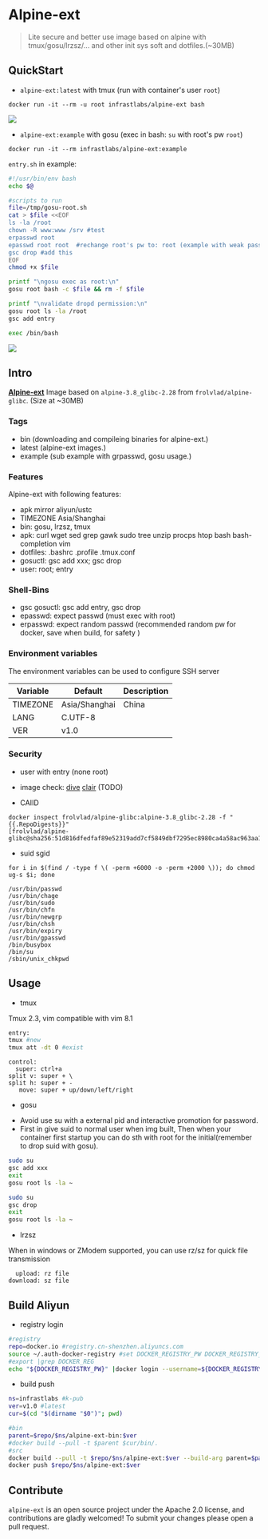 # Alpine-ext

> Lite secure and better use image based on alpine with tmux/gosu/lrzsz/... and other init sys soft and dotfiles.(~30MB) 

## QuickStart

- `alpine-ext:latest` with tmux (run with container's user `root`)

`docker run -it --rm -u root infrastlabs/alpine-ext bash`

![](images/apine-ext-tmux.png)

- `alpine-ext:example` with gosu (exec in bash: `su` with root's pw `root`)

`docker run -it --rm infrastlabs/alpine-ext:example`

`entry.sh` in example:

```bash
#!/usr/bin/env bash
echo $@

#scripts to run
file=/tmp/gosu-root.sh
cat > $file <<EOF
ls -la /root
chown -R www:www /srv #test
erpasswd root
epasswd root root  #rechange root's pw to: root (example with weak password)
gsc drop #add this
EOF
chmod +x $file

printf "\ngosu exec as root:\n"
gosu root bash -c $file && rm -f $file

printf "\nvalidate dropd permission:\n"
gosu root ls -la /root
gsc add entry

exec /bin/bash
```

![](images/example-grpasswd-gosu.png)


## Intro

 **[Alpine-ext](https://hub.docker.com/r/infrastlabs/alpine-ext)** Image based on `alpine-3.8_glibc-2.28` from `frolvlad/alpine-glibc`. (Size at ~30MB)

### Tags

* bin (downloading and compileing binaries for alpine-ext.)
* latest (alpine-ext images.)
* example (sub example with grpasswd, gosu usage.)

### Features

Alpine-ext with following features:

* apk mirror aliyun/ustc
* TIMEZONE Asia/Shanghai
* bin: gosu, lrzsz, tmux
* apk: curl wget sed grep gawk sudo tree unzip procps htop bash bash-completion vim
* dotfiles: .bashrc .profile .tmux.conf
* gosuctl: gsc add xxx; gsc drop
* user: root; entry

### Shell-Bins

* gsc gosuctl: gsc add entry, gsc drop
* epasswd: expect passwd (must exec with root)
* erpasswd: expect random passwd (recommended random pw for docker, save when build, for safety )

### Environment variables

The environment variables can be used to configure SSH server

| Variable      | Default | Description |
| ------------- | -------------- |---------|
| TIMEZONE      | Asia/Shanghai  |  China  |
| LANG          | C.UTF-8        |         |
| VER           | v1.0           |         |

### Security

- user with entry (none root)

- image check: [dive](https://github.com/wagoodman/dive) [clair](https://github.com/coreos/clair) (TODO)

- CAIID

```
docker inspect frolvlad/alpine-glibc:alpine-3.8_glibc-2.28 -f "{{.RepoDigests}}"
[frolvlad/alpine-glibc@sha256:51d816dfedfaf89e52319add7cf5849dbf7295ec8980ca4a58ac963aa1485a10]
```

- suid sgid

`for i in $(find / -type f \( -perm +6000 -o -perm +2000 \)); do chmod ug-s $i; done`

```
/usr/bin/passwd
/usr/bin/chage
/usr/bin/sudo
/usr/bin/chfn
/usr/bin/newgrp
/usr/bin/chsh
/usr/bin/expiry
/usr/bin/gpasswd
/bin/busybox
/bin/su
/sbin/unix_chkpwd
```

## Usage

- tmux

Tmux 2.3, vim compatible with vim 8.1

```bash
entry:
tmux #new
tmux att -dt 0 #exist
```

```
control:
  super: ctrl+a
split v: super + \
split h: super + -
   move: super + up/down/left/right 
```

- gosu

* Avoid use su with a external pid and interactive promotion for password.
* First in give suid to normal user when img built, Then when your container first startup you can do sth with root for the initial(remember to drop suid with gosu).

```bash
sudo su 
gsc add xxx
exit
gosu root ls -la ~
```

```bash
sudo su
gsc drop
exit
gosu root ls -la ~
```

- lrzsz

When in windows or ZModem supported, you can use rz/sz for quick file transmission

```
  upload: rz file
download: sz file
```

## Build Aliyun



- registry login

```bash
#registry
repo=docker.io #registry.cn-shenzhen.aliyuncs.com
source ~/.auth-docker-registry #set DOCKER_REGISTRY_PW DOCKER_REGISTRY_USER
#export |grep DOCKER_REG
echo "${DOCKER_REGISTRY_PW}" |docker login --username=${DOCKER_REGISTRY_USER} --password-stdin $repo
```

- build push

```bash
ns=infrastlabs #k-pub
ver=v1.0 #latest
cur=$(cd "$(dirname "$0")"; pwd) 

#bin
parent=$repo/$ns/alpine-ext-bin:$ver
#docker build --pull -t $parent $cur/bin/.
#src
docker build --pull -t $repo/$ns/alpine-ext:$ver --build-arg parent=$parent  $cur/src/. 
docker push $repo/$ns/alpine-ext:$ver
```


## Contribute

`alpine-ext` is an open source project under the Apache 2.0 license, and contributions are gladly welcomed!
To submit your changes please open a pull request.

